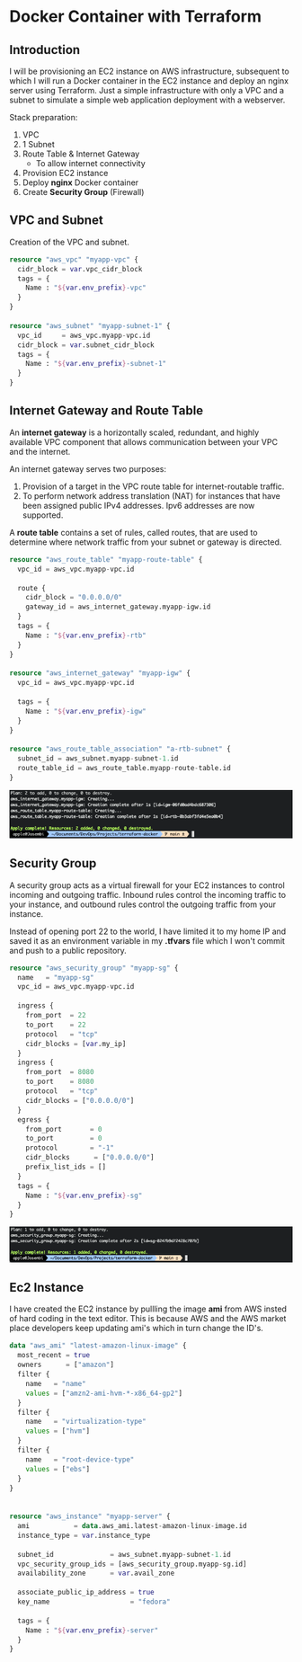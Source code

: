 # Docker Container with Terraform

## Introduction

I will be provisioning an EC2 instance on AWS infrastructure, subsequent to which I will run a Docker container in the EC2 instance and deploy an nginx server using Terraform. Just a simple infrastructure with only a VPC and a subnet to simulate a simple web application deployment with a webserver.

Stack preparation:
1. VPC
2. 1 Subnet
3. Route Table & Internet Gateway
   * To allow internet connectivity
4. Provision EC2 instance
5. Deploy **nginx** Docker container
6. Create **Security Group** (Firewall)

## VPC and Subnet

Creation of the VPC and subnet.

```terraform
resource "aws_vpc" "myapp-vpc" {
  cidr_block = var.vpc_cidr_block
  tags = {
    Name : "${var.env_prefix}-vpc"
  }
}

resource "aws_subnet" "myapp-subnet-1" {
  vpc_id     = aws_vpc.myapp-vpc.id
  cidr_block = var.subnet_cidr_block
  tags = {
    Name : "${var.env_prefix}-subnet-1"
  }
}
```

## Internet Gateway and Route Table

An **internet gateway** is a horizontally scaled, redundant, and highly available VPC component that allows communication between your VPC and the internet.

An internet gateway serves two purposes: 

1. Provision of a target in the VPC route table for internet-routable traffic.
2. To perform network address translation (NAT) for instances that have been assigned public IPv4 addresses. Ipv6 addresses are now supported.

A **route table** contains a set of rules, called routes, that are used to determine where network traffic from your subnet or gateway is directed. 

```terraform
resource "aws_route_table" "myapp-route-table" {
  vpc_id = aws_vpc.myapp-vpc.id

  route {
    cidr_block = "0.0.0.0/0"
    gateway_id = aws_internet_gateway.myapp-igw.id
  }
  tags = {
    Name : "${var.env_prefix}-rtb"
  }
}

resource "aws_internet_gateway" "myapp-igw" {
  vpc_id = aws_vpc.myapp-vpc.id

  tags = {
    Name : "${var.env_prefix}-igw"
  }
} 

resource "aws_route_table_association" "a-rtb-subnet" {
  subnet_id = aws_subnet.myapp-subnet-1.id
  route_table_id = aws_route_table.myapp-route-table.id
}
```

![igw-rtb](./images/image-1.png)

## Security Group

A security group acts as a virtual firewall for your EC2 instances to control incoming and outgoing traffic. Inbound rules control the incoming traffic to your instance, and outbound rules control the outgoing traffic from your instance. 

Instead of opening port 22 to the world, I have limited it to my home IP and saved it as an environment variable in my **.tfvars** file which I won't commit and push to a public repository.

```terraform
resource "aws_security_group" "myapp-sg" {
  name   = "myapp-sg"
  vpc_id = aws_vpc.myapp-vpc.id

  ingress {
    from_port  = 22
    to_port    = 22
    protocol   = "tcp"
    cidr_blocks = [var.my_ip]
  }
  ingress {
    from_port  = 8080
    to_port    = 8080
    protocol   = "tcp"
    cidr_blocks = ["0.0.0.0/0"]
  }
  egress {
    from_port       = 0
    to_port         = 0
    protocol        = "-1"
    cidr_blocks      = ["0.0.0.0/0"]
    prefix_list_ids = []
  }
  tags = {
    Name : "${var.env_prefix}-sg"
  }
}
```

![sg](./images/image-2.png)

## Ec2 Instance

I have created the EC2 instance by pullling the image **ami** from AWS insted of hard coding in the text editor. This is because AWS and the AWS market place developers keep updating ami's which in turn change the ID's.

```terraform
data "aws_ami" "latest-amazon-linux-image" {
  most_recent = true
  owners      = ["amazon"]
  filter {
    name   = "name"
    values = ["amzn2-ami-hvm-*-x86_64-gp2"]
  }
  filter {
    name   = "virtualization-type"
    values = ["hvm"]
  }
  filter {
    name   = "root-device-type"
    values = ["ebs"]
  }
}


resource "aws_instance" "myapp-server" {
  ami           = data.aws_ami.latest-amazon-linux-image.id
  instance_type = var.instance_type

  subnet_id              = aws_subnet.myapp-subnet-1.id
  vpc_security_group_ids = [aws_security_group.myapp-sg.id]
  availability_zone      = var.avail_zone

  associate_public_ip_address = true
  key_name                    = "fedora"

  tags = {
    Name : "${var.env_prefix}-server"
  }
}
```

